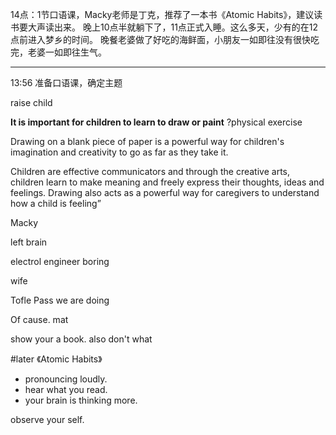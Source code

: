 14点：1节口语课，Macky老师是丁克，推荐了一本书《Atomic Habits》，建议读书要大声读出来。
晚上10点半就躺下了，11点正式入睡。这么多天，少有的在12点前进入梦乡的时间。
晚餐老婆做了好吃的海鲜面，小朋友一如即往没有很快吃完，老婆一如即往生气。

-------------


13:56 准备口语课，确定主题

raise child

**It is important for children to learn to draw or paint**
?physical exercise

Drawing on a blank piece of paper is a powerful way for children's imagination and creativity to go as far as they take it.

Children are effective communicators and through the creative arts, children learn to make meaning and freely express their thoughts, ideas and feelings. Drawing also acts as a powerful way for caregivers to understand how a child is feeling”

Macky 

left brain 

electrol engineer
boring 

wife 

Tofle Pass we are doing

Of cause. 
mat

show your a book. 
also don't what 


#later 《Atomic Habits》
- pronouncing loudly.
- hear what you read.
- your brain is thinking more.

observe your self. 









